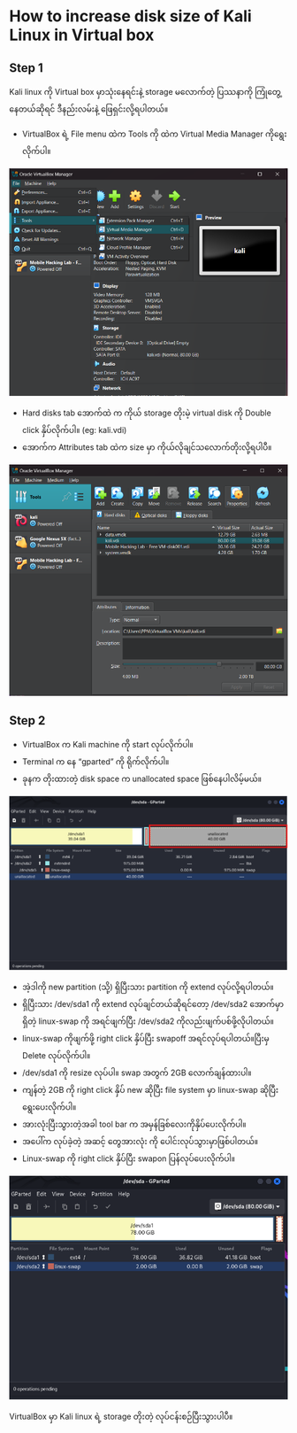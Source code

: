 # How to increase disk size of Kali Linux in Virtual box

## Step 1

Kali linux ကို Virtual box မှာသုံးနေရင်းနဲ့ storage မလောက်တဲ့ ပြဿနာကို ကြုံတွေ့နေတယ်ဆိုရင် ဒီနည်းလမ်းနဲ့ ဖြေရှင်းလို့ရပါတယ်။

- VirtualBox ရဲ့ File menu ထဲက Tools ကို ထဲက Virtual Media Manager ကိုရွေးလိုက်ပါ။

![kali1.png](https://github.com/piinsec/PiiN-Security-Notes/blob/main/Images/kali1.png)

- Hard disks tab အောက်ထဲ က ကိုယ် storage တိုးမဲ့ virtual disk ကို Double click နှိပ်လိုက်ပါ။ (eg: kali.vdi)
- အောက်က Attributes tab ထဲက size မှာ ကိုယ်လိုချင်သလောက်တိုးလို့ရပါပီ။

![kali2.png](https://github.com/piinsec/PiiN-Security-Notes/blob/main/Images/kali2.png)

## Step 2

- VirtualBox က Kali machine ကို start လုပ်လိုက်ပါ။
- Terminal က နေ “gparted” ကို ရိုက်လိုက်ပါ။
- ခုနက တိုးထားတဲ့ disk space က unallocated space ဖြစ်နေပါလိမ့်မယ်။

![kali3.png](https://github.com/piinsec/PiiN-Security-Notes/blob/main/Images/kali3.png)

- အဲ့ဒါကို new partition (သို့) ရှိပြီးသား partition ကို extend လုပ်လို့ရပါတယ်။
- ရှိပြီးသား /dev/sda1 ကို extend လုပ်ချင်တယ်ဆိုရင်တော့ /dev/sda2 အောက်မှာရှိတဲ့ linux-swap ကို အရင်ဖျက်ပြီး /dev/sda2 ကိုလည်းဖျက်ပစ်ဖို့လိုပါတယ်။
- linux-swap ကိုဖျက်ဖို့ right click နှိပ်ပြီး swapoff အရင်လုပ်ရပါတယ်။ပြီးမှ Delete လုပ်လိုက်ပါ။
- /dev/sda1 ကို resize လုပ်ပါ။ swap အတွက် 2GB လောက်ချန်ထားပါ။
- ကျန်တဲ့ 2GB ကို right click နှိပ် new ဆိုပြီး file system မှာ linux-swap ဆိုပြီးရွေးပေးလိုက်ပါ။
- အားလုံးပြီးသွားတဲ့အခါ tool bar က အမှန်ခြစ်လေးကိုနှိပ်ပေးလိုက်ပါ။
- အပေါ်က လုပ်ခဲ့တဲ့ အဆင့် တွေအားလုံး ကို ပေါင်းလုပ်သွားမှာဖြစ်ပါတယ်။
- Linux-swap ကို right click နှိပ်ပြီး swapon ပြန်လုပ်ပေးလိုက်ပါ။

![kali4.png](https://github.com/piinsec/PiiN-Security-Notes/blob/main/Images/kali4.png)

VirtualBox မှာ Kali linux ရဲ့ storage တိုးတဲ့ လုပ်ငန်းစဉ်ပြီးသွားပါပီ။
